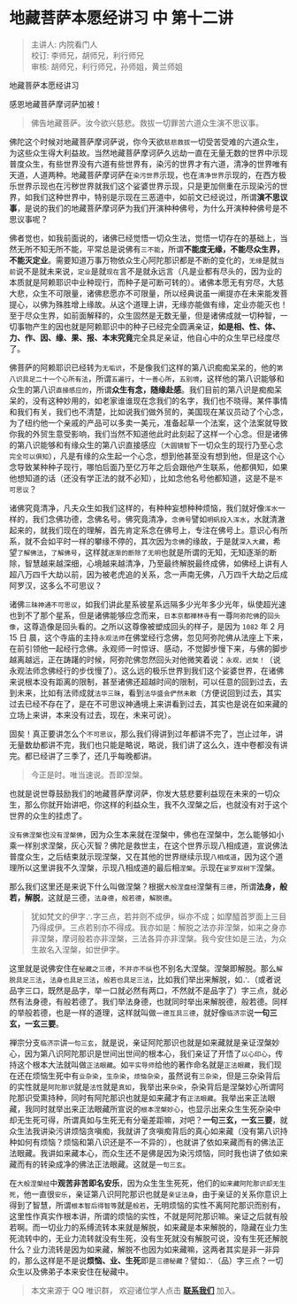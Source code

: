 # 地藏菩萨本愿经讲习 中 第十二讲

> 主讲人: 内院看门人 <br />
> 校订: 李师兄，胡师兄，利行师兄 <br />
> 审核: 胡师兄，利行师兄，孙师姐，黄兰师姐 <br />

地藏菩萨本愿经讲习

感恩地藏菩萨摩诃萨加被！

> 佛告地藏菩萨。汝今欲兴慈悲。救拔一切罪苦六道众生演不思议事。

佛陀这个时候对地藏菩萨摩诃萨说，你今天欲`慈悲救拔`一切受苦受难的六道众生，为这些众生得大利益故。当然地藏菩萨摩诃萨久远劫一直在无量无数的世界中示现普度众生，有些世界没有六道有些世界有，染污的世界才有六道，清净的世界唯有天道，人道两种。地藏菩萨摩诃萨在`染污世界`示现，也在`清净世界`示现的，在西方极乐世界示现也在污秽世界就我们这个娑婆世界示现，只是更加侧重在示现染污的世界，如我们这种世界中，特别是示现在三恶道中，如前文已经说过，所谓**演不思议事**，是说的我们的地藏菩萨摩诃萨为我们开演种种佛号，为什么开演种种佛号是不思议事呢？

佛者觉也，如我前面说的，诸佛已经觉悟一切众生法，觉悟一切存在的基础上，当然无所不知无所不能，平常总是说佛有`三不能`，所谓**不能度无缘，不能尽众生界，不能灭定业**。需要知道万事万物依众生心阿陀那识都是不断的变化的，`无缘`是就`当前`说不是就未来说，`定业`是就`现在`言不是就永远言（凡是业都有尽头的，因为业的本质就是阿赖耶识中业种现行，而种子是可断可转的）。诸佛本愿无有穷尽，大慈大悲，众生不可限量，诸佛悲愿亦不可限量，所以经典说虽一阐提亦在未来能发菩提心，以佛为殊胜增上缘故。从这个道理上讲，无缘亦能做有缘，定业亦能灭也！至于尽众生界，如前面解释的，众生固然是无数无量，但是诸佛成就一切种智，一切事物产生的因也就是阿赖耶识中的种子已经完全圆满亲证，**如是相、性、体、力、作、因、缘、果、报、本末究竟**完全具足亲证，他自心中的众生早已经度尽了。

佛菩萨的阿赖耶识已经转为`无垢识`，不是像我们这样的第八识痴痴呆呆的，他的`第八识具足二十一个心所有法`，所谓`五遍行`，`十一善心所`，`五别境`，这样他的第八识能够和众生的第八识`直接感应的`，所谓**众生有念，随缘赴感**。我们目前的第八识是痴痴呆呆的，没有这种妙用的，如老家谁谁现在念我们的名字，我们也不晓得。某件事情和我们有关，我们也不清楚，比如说我们做外贸的，美国现在某议员动了个心念，为了纽约他一个亲戚的产品可以多卖一美元，准备起草一个法案，这个法案就导致你我的外贸生意受影响，我们当然不知道他此时此刻起了这样一个心念。但是诸佛的第八识能够和有缘众生的第八识直接感应（`大圆镜智`下一切众生的现行乃至心念`完全可以俱知`），凡是有缘的众生起一个心念，想到他甚至没有想到他，但是这个心念导致某种种子现行，哪怕后面乃至亿万年之后会跟他产生联系，他都俱知，如果他想知道的话（还没有学正法的就不必知），比如念他名号他都知道，这是不是`不可思议`？

诸佛究竟清净，凡夫众生如我们这样的，有种种妄想种种烦恼，我们就好像`浑水`一样的，我们念佛功德，念佛名号。佛究竟清净，`念佛号`譬如`明矾投入浑水`，水就清澈起来的，就我们现在的理解，首先肯定系念在佛号上，专注在佛号上。意识心有所系，就不会如平时一样的攀缘不停的，其次因为`念佛`的缘故，于是就`深入大藏`，希望`了解佛法`，`了解佛号`，这样就`逐渐的断除了无明`也就是所谓的无知，无知逐渐的断除，智慧越来越深细，心境越来越清净，乃至最终解脱最终成佛，如佛经上讲有人超八万四千大劫以前，因为被老虎追的关系，念一声南无佛，八万四千大劫之后成阿罗汉，这多么不可思议？

诸佛`三昧神通不可思议`，如我们讲此星系彼星系远隔多少光年多少光年，纵使超光速也到不了那个星系，但是诸佛能够应念而来，`日本京都禅林寺`有一尊`阿弥陀佛`的`回头像`，这尊造像是回头看的。之所以这尊像被塑成回头的样子，是因为 `1082` 年 2 月 15 日 晨，这个寺庙的主持`永观法师`在佛堂经行念佛，忽见阿弥陀佛从法座上下来，在前引领他一起经行念佛。永观师一时惊讶、感动，不觉脚步慢下来，与佛的脚步越离越远，正在踌躇的时候，阿弥陀佛忽然回头对他微笑着说：`永观，迟矣！`（说永观法师念佛经行的步伐慢了）。这么远的极乐世界到我们这个娑婆世界，在诸佛来说根本没有距离的限制，甚至诸佛还超越时间的限制，可以任意的回到过去，去到未来，比如有法师成就`法华三昧`，看到`法华盛会俨然未散`（方便说回到过去，其实过去已经不存在了，是在不可思议神通境上来讲看到过去，其实也是说在如来藏的立场上来讲，本来没有过去，现在，未来可说）。

固矣！真正要讲怎么个`不可思议`，那么我们得讲到过年都讲不完了，岂止过年，讲无量数劫都讲不完，我们也只能是略说，略说，我们讲了这么久，连中卷都没有讲完。都已经讲了三季了，还几乎每晚都讲。

> 今正是时。唯当速说。吾即涅槃。

也就是说世尊鼓励我们的地藏菩萨摩诃萨，你发大慈悲要利益现在未来的一切众生，那么你就开始讲吧，你这样的利益众生，我不久涅槃之后，也就没有对于这个世界的众生的挂虑了。

`没有佛涅槃`也`没有涅槃佛`，因为众生本来就在涅槃中，佛也在涅槃中，怎么能够如小乘一样别求涅槃，灰心灭智？佛陀是救世主，在这个世界示现八相成道，宣说佛法普度众生，之后结束就示现涅槃，又在其他的世界继续示现`八相成道`，因为这个道理所以这里讲我不久涅槃，示现八相成道的最后相`涅槃`。示现在`娑罗双树下`涅槃。

那么我们这里还是来说下什么叫做涅槃？根据`大般涅盘经`涅槃有`三德`，所谓**法身，般若，解脱**，这就是三德，`法身德`，`般若德`，`解脱德`。

> 犹如梵文的伊字∴字三点，若并则不成伊，纵亦不成；如摩醯首罗面上三目乃得成伊。三点若别亦不得成。我亦如是：解脱之法亦非涅槃，如来之身亦非涅槃，摩诃般若亦非涅槃，三法各异亦非涅槃。我今安住如是三法，为众生故名入涅槃，如世伊字。

这里就是说佛安住在`秘藏之三德`，`不并亦不纵`也不别名大涅槃。涅槃即解脱。那么`解脱具足三法`，`法身也具足三法`，`般若也具足三法`，比如我们举出来解脱，如∴（或者说品字三口，既然是品字，举一口就必然有两口，不然就不是品字了）字三点，就必然有法身德，有般若德了。我们举法身德，也就同时举出来解脱德，般若德。同样的举般若德，也是一样的道理，这样就叫做`一德互具三德`，就好像`临济宗`说**一句三玄，一玄三要**。

禅宗分支`临济宗`讲`一句三玄`，就是说，亲证阿陀那识也就是如来藏就是亲证涅槃妙心，因为第八识阿陀那识是世间出世间的根本心，我们亲证了开悟了`以心印心`，传持这个根本大法就叫做`正法眼藏`。如`平实导师`给他的著作命名就是`正法眼藏`，我们现在还在烦恼生死中有`业杂染`，`生杂染`，`烦恼杂染`，虽然说有`三杂染`，但是三杂染背后的实性就是`阿陀那识`就是`法性`就是`真如`，我举出来`杂染`，杂染背后是涅槃妙心所谓阿陀那识受熏持种，同时有阿陀那识也就是如来藏才有`正法眼藏`。我举出来正法眼藏，我同时就举出来正法眼藏所宣说的`根本涅槃妙心`，也显示出来众生生死杂染中却无生死可得，所谓真如与生死无有分毫差距嘛，对吧？**一句三玄，一玄三要**，就众生法我讲染污讲烦恼贪嗔痴，我就讲了贪嗔痴背后的真心如来藏（没有第八识持种如何有烦恼？烦恼和第八识还是不一不异的），也就讲了依如来藏而有的佛法正法眼藏。我讲如来藏本心，而众生还不是佛是因为染污烦恼，同时我也讲了依如来藏而有的转染成净的佛法正法眼藏。这就是`一句三玄`。

在`大般涅槃经`中**观苦非苦即名安乐**，因为众生生生死死，他们的`如来藏阿陀那识却无生死`，他一直很`安乐`，亲证第八识阿陀那识也就是`亲证法身`，由于亲证的关系你意识上得到了智慧，所谓`根本智后得智等`就是`般若`，无明烦恼的实性不离阿陀那识而别有，这里性作真实作根本讲，所谓的烦恼的实性，不就是阿陀那识嘛。亲证之后就有般若啊。而一切业力的系缚流转本来就是解脱，如来藏是本来解脱的，隐藏在业力生死流转中的，无业力流转就没有生死，没有生死就没有解脱可说，没有生死还解脱什么？业力流转是因为如来藏，解脱不也因为如来藏嘛，这两者其实是非一非异的，那么这样是不是说**烦恼、业、生死**即是`三德秘藏`？譬如∴（品）字三点？一切众生以及佛弟子本来安住在秘藏中。

> 本文来源于 QQ 唯识群， 欢迎诸位学人点击 **[联系我们](https://mp.weixin.qq.com/s/lZCfWjmLjgNR165Tx4_bCQ)** 加入。
